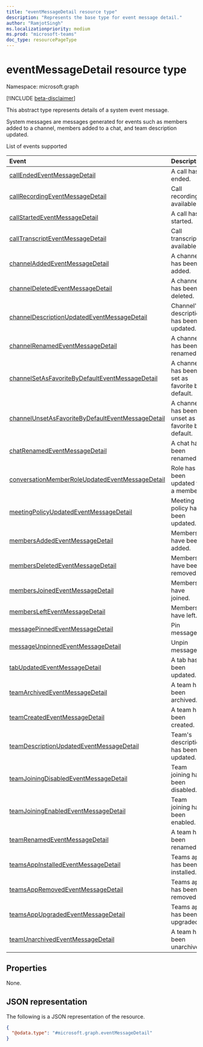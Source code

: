 ```yaml
---
title: "eventMessageDetail resource type"
description: "Represents the base type for event message detail."
author: "RamjotSingh"
ms.localizationpriority: medium
ms.prod: "microsoft-teams"
doc_type: resourcePageType
---
```


# eventMessageDetail resource type

Namespace: microsoft.graph

[!INCLUDE [beta-disclaimer](../../includes/beta-disclaimer.md)]

This abstract type represents details of a system event message.

System messages are messages generated for events such as members added to a channel, members added to a chat, and team description updated.

List of events supported

| Event | Description |
| :---- | :---------- |
| [callEndedEventMessageDetail](../resources/callEndedEventMessageDetail.md) | A call has ended. |
| [callRecordingEventMessageDetail](../resources/callRecordingEventMessageDetail.md) | Call recording is available. |
| [callStartedEventMessageDetail](../resources/callStartedEventMessageDetail.md) | A call has started. |
| [callTranscriptEventMessageDetail](../resources/callTranscriptEventMessageDetail.md) | Call transcript is available. |
| [channelAddedEventMessageDetail](../resources/channelAddedEventMessageDetail.md) | A channel has been added. |
| [channelDeletedEventMessageDetail](../resources/channelDeletedEventMessageDetail.md) | A channel has been deleted. |
| [channelDescriptionUpdatedEventMessageDetail](../resources/channelDescriptionUpdatedEventMessageDetail.md) | Channel's description has been updated. |
| [channelRenamedEventMessageDetail](../resources/channelRenamedEventMessageDetail.md) | A channel has been renamed. |
| [channelSetAsFavoriteByDefaultEventMessageDetail](../resources/channelSetAsFavoriteByDefaultEventMessageDetail.md) | A channel has been set as favorite by default. |
| [channelUnsetAsFavoriteByDefaultEventMessageDetail](../resources/channelUnsetAsFavoriteByDefaultEventMessageDetail.md) | A channel has been unset as favorite by default. |
| [chatRenamedEventMessageDetail](../resources/chatRenamedEventMessageDetail.md) | A chat has been renamed. |
| [conversationMemberRoleUpdatedEventMessageDetail](../resources/conversationMemberRoleUpdatedEventMessageDetail.md) | Role has been updated for a member. |
| [meetingPolicyUpdatedEventMessageDetail](../resources/meetingPolicyUpdatedEventMessageDetail.md) | Meeting policy has been updated. |
| [membersAddedEventMessageDetail](../resources/membersAddedEventMessageDetail.md) | Members have been added. |
| [membersDeletedEventMessageDetail](../resources/membersDeletedEventMessageDetail.md) | Members have been removed. |
| [membersJoinedEventMessageDetail](../resources/membersJoinedEventMessageDetail.md) | Members have joined. |
| [membersLeftEventMessageDetail](../resources/membersLeftEventMessageDetail.md) | Members have left. |
| [messagePinnedEventMessageDetail](../resources/messagepinnedeventmessagedetail.md) | Pin message. |
| [messageUnpinnedEventMessageDetail](../resources/messageunpinnedeventmessagedetail.md) | Unpin message. |
| [tabUpdatedEventMessageDetail](../resources/tabUpdatedEventMessageDetail.md) | A tab has been updated. |
| [teamArchivedEventMessageDetail](../resources/teamArchivedEventMessageDetail.md) | A team has been archived. |
| [teamCreatedEventMessageDetail](../resources/teamCreatedEventMessageDetail.md) | A team has been created. |
| [teamDescriptionUpdatedEventMessageDetail](../resources/teamDescriptionUpdatedEventMessageDetail.md) | Team's description has been updated. |
| [teamJoiningDisabledEventMessageDetail](../resources/teamJoiningDisabledEventMessageDetail.md) | Team joining has been disabled. |
| [teamJoiningEnabledEventMessageDetail](../resources/teamJoiningEnabledEventMessageDetail.md) | Team joining has been enabled. |
| [teamRenamedEventMessageDetail](../resources/teamRenamedEventMessageDetail.md) | A team has been renamed. |
| [teamsAppInstalledEventMessageDetail](../resources/teamsAppInstalledEventMessageDetail.md) | Teams app has been installed. |
| [teamsAppRemovedEventMessageDetail](../resources/teamsAppRemovedEventMessageDetail.md) | Teams app has been removed. |
| [teamsAppUpgradedEventMessageDetail](../resources/teamsAppUpgradedEventMessageDetail.md) | Teams app has been upgraded. |
| [teamUnarchivedEventMessageDetail](../resources/teamUnarchivedEventMessageDetail.md) | A team has been unarchived. |

## Properties
None.



## JSON representation
The following is a JSON representation of the resource.
<!-- {
  "blockType": "resource",
  "@odata.type": "microsoft.graph.eventMessageDetail"
}
-->
``` json
{
  "@odata.type": "#microsoft.graph.eventMessageDetail"
}
```

